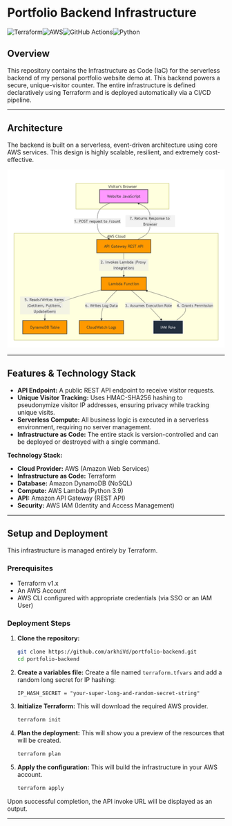# Portfolio Backend Infrastructure
![Terraform](https://img.shields.io/badge/Terraform-7B42BC?style=for-the-badge&logo=terraform&logoColor=white)![AWS](https://img.shields.io/badge/AWS-FF9900?style=for-the-badge&logo=amazon-aws&logoColor=white)![GitHub Actions](https://img.shields.io/badge/GitHub_Actions-2088FF?style=for-the-badge&logo=github-actions&logoColor=white)![Python](https://img.shields.io/badge/Python-3776AB?style=for-the-badge&logo=python&logoColor=white)
## Overview

This repository contains the Infrastructure as Code (IaC) for the serverless backend of my personal portfolio website demo at. This backend powers a secure, unique-visitor counter. The entire infrastructure is defined declaratively using Terraform and is deployed automatically via a CI/CD pipeline.

---

## Architecture

The backend is built on a serverless, event-driven architecture using core AWS services. This design is highly scalable, resilient, and extremely cost-effective.


![Architecture Diagram](images/backend-architecture.png)

---

## Features & Technology Stack

*   **API Endpoint:** A public REST API endpoint to receive visitor requests.
*   **Unique Visitor Tracking:** Uses HMAC-SHA256 hashing to pseudonymize visitor IP addresses, ensuring privacy while tracking unique visits.
*   **Serverless Compute:** All business logic is executed in a serverless environment, requiring no server management.
*   **Infrastructure as Code:** The entire stack is version-controlled and can be deployed or destroyed with a single command.

**Technology Stack:**
*   **Cloud Provider:** AWS (Amazon Web Services)
*   **Infrastructure as Code:** Terraform
*   **Database:** Amazon DynamoDB (NoSQL)
*   **Compute:** AWS Lambda (Python 3.9)
*   **API:** Amazon API Gateway (REST API)
*   **Security:** AWS IAM (Identity and Access Management)

---

## Setup and Deployment

This infrastructure is managed entirely by Terraform.

### Prerequisites

*   Terraform v1.x
*   An AWS Account
*   AWS CLI configured with appropriate credentials (via SSO or an IAM User)

### Deployment Steps

1.  **Clone the repository:**
    ```bash
    git clone https://github.com/arkhiVd/portfolio-backend.git
    cd portfolio-backend
    ```

2.  **Create a variables file:**
    Create a file named `terraform.tfvars` and add a random long secret for IP hashing:
    ```
    IP_HASH_SECRET = "your-super-long-and-random-secret-string"
    ```

3.  **Initialize Terraform:**
    This will download the required AWS provider.
    ```bash
    terraform init
    ```

4.  **Plan the deployment:**
    This will show you a preview of the resources that will be created.
    ```bash
    terraform plan
    ```

5.  **Apply the configuration:**
    This will build the infrastructure in your AWS account.
    ```bash
    terraform apply
    ```

Upon successful completion, the API invoke URL will be displayed as an output.

---
